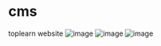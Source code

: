 # cms
toplearn website
![image](https://user-images.githubusercontent.com/86098248/194041532-98fda213-d71e-4065-b449-08ba7b5afd80.png)
![image](https://user-images.githubusercontent.com/86098248/194041882-f1be6a00-1b1b-48a0-a8f2-5ab5ec2d012c.png)
![image](https://user-images.githubusercontent.com/86098248/194042188-3f5e19fb-df9c-4e10-8128-305554b0dec6.png)
